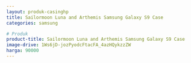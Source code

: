 ```yaml
---
layout: produk-casinghp
title: Sailormoon Luna and Arthemis Samsung Galaxy S9 Case
categories: samsung

# Produk
product-title: Sailormoon Luna and Arthemis Samsung Galaxy S9 Case
image-drive: 1Ws6jD-jozPyodcFtacFA_4azHQykzzZW
harga: 90000
---
```

